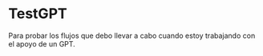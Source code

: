 # TestGPT
Para probar los flujos que debo llevar a cabo cuando estoy trabajando con el apoyo de un GPT.
